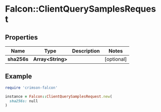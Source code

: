 # Falcon::ClientQuerySamplesRequest

## Properties

| Name | Type | Description | Notes |
| ---- | ---- | ----------- | ----- |
| **sha256s** | **Array&lt;String&gt;** |  | [optional] |

## Example

```ruby
require 'crimson-falcon'

instance = Falcon::ClientQuerySamplesRequest.new(
  sha256s: null
)
```

